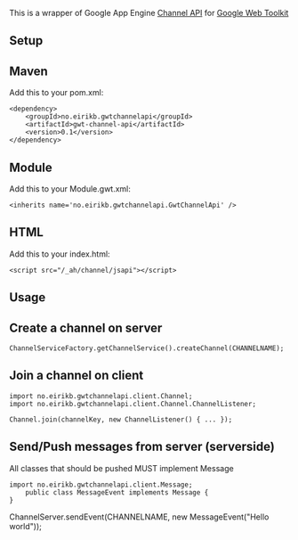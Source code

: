 This is a wrapper of Google App Engine [Channel API](http://code.google.com/appengine/docs/java/channel/overview.html) for [Google Web Toolkit](http://code.google.com/webtoolkit)

Setup
-

Maven
--

Add this to your pom.xml:

    <dependency>
        <groupId>no.eirikb.gwtchannelapi</groupId>
        <artifactId>gwt-channel-api</artifactId>
        <version>0.1</version>
    </dependency>

Module
--

Add this to your Module.gwt.xml:

    <inherits name='no.eirikb.gwtchannelapi.GwtChannelApi' />

HTML
--

Add this to your index.html:

    <script src="/_ah/channel/jsapi"></script>

Usage
-

Create a channel on server
--

    ChannelServiceFactory.getChannelService().createChannel(CHANNELNAME);

Join a channel on client
--

    import no.eirikb.gwtchannelapi.client.Channel;
    import no.eirikb.gwtchannelapi.client.Channel.ChannelListener;

    Channel.join(channelKey, new ChannelListener() { ... });

Send/Push messages from server (serverside)
--

All classes that should be pushed MUST implement Message

    import no.eirikb.gwtchannelapi.client.Message;
        public class MessageEvent implements Message {
    }

ChannelServer.sendEvent(CHANNELNAME, new MessageEvent("Hello world"));


